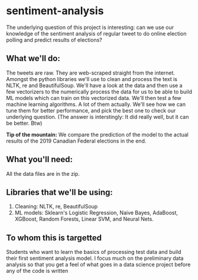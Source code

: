 # sentiment-analysis
The underlying question of this project is interesting: can we use our knowledge of the sentiment analysis of regular tweet to 
do online election polling and predict results of elections?

## What we'll do:
The tweets are raw. They are web-scraped straight from the internet. Amongst the python libraries we'll use to clean and process the text is
NLTK, re and BeautifulSoup. We'll have a look at the data and then use a few vectorizers to the numerically process the data for us to be able to build
ML models which can train on this vectorized data. 
We'll then test a few machine learning algorithms. A lot of them actually. We'll see how we can tune them for better performance, and pick the 
best one to check our underlying question. (The answer is interstingly: It did really well, but it can be better. Btw)

**Tip of the mountain:** We compare the prediction of the model to the actual results of the 2019 Canadian Federal elections in the end.

## What you'll need:
All the data files are in the zip.

## Libraries that we'll be using:
1) Cleaning: NLTK, re, BeautifulSoup
2) ML models: Sklearn's Logistic Regression, Naive Bayes, AdaBoost, XGBoost, Random Forests, Linear SVM, and Neural Nets.

## To whom this is targetted
Students who want to learn the basics of processing test data and build their first sentiment analysis model.
I focus much on the preliminary data analysis so that you get a feel of what goes in a data science project before any of the code is written
